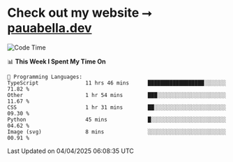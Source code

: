 # Check out my website ⭢ [pauabella.dev](https://pauabella.dev)

<!--START_SECTION:waka-->
![Code Time](http://img.shields.io/badge/Code%20Time-4%2C286%20hrs%2025%20mins-blue)

📊 **This Week I Spent My Time On** 

```text
💬 Programming Languages: 
TypeScript               11 hrs 46 mins      ██████████████████░░░░░░░   71.82 % 
Other                    1 hr 54 mins        ███░░░░░░░░░░░░░░░░░░░░░░   11.67 % 
CSS                      1 hr 31 mins        ██░░░░░░░░░░░░░░░░░░░░░░░   09.30 % 
Python                   45 mins             █░░░░░░░░░░░░░░░░░░░░░░░░   04.62 % 
Image (svg)              8 mins              ░░░░░░░░░░░░░░░░░░░░░░░░░   00.91 % 
```


 Last Updated on 04/04/2025 06:08:35 UTC
<!--END_SECTION:waka-->
